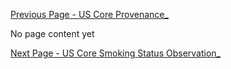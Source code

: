 <!-- USCorePulseOximetry_.md {% comment %}
*****************************************************************************************
*                            WARNING: DO NOT EDIT THIS FILE                             *
*                                                                                       *
* This file is generated by SUSHI. Any edits you make to this file will be overwritten. *
*                                                                                       *
* To change the contents of this file, edit the original source file at:                *
* ig-data/input/pagecontent/USCorePulseOximetry_.md                                     *
*****************************************************************************************
{% endcomment %} -->
[Previous Page - US Core Provenance_](USCoreProvenance_.html)

No page content yet

[Next Page - US Core Smoking Status Observation_](USCoreSmokingStatusObservation_.html)